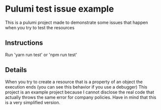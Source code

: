 # Pulumi test issue example
This is a pulumi project made to demonstrate
some issues that happen when you try to test the resources

## Instructions
Run 'yarn run test' or 'npm run test'

## Details
When you try to create a resource that is a
property of an object the execution ends
(you can see this behavior if you use a debugger)
This project is an example project because I cannot
disclose the real code that actually throws the same error
for company policies. Have in mind that this is
a very simplified version.